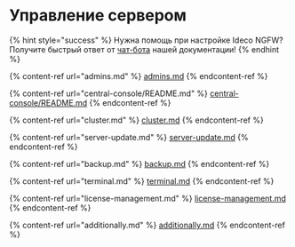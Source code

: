 # Управление сервером

{% hint style="success" %}
Нужна помощь при настройке Ideco NGFW? Получите быстрый ответ от [чат-бота](https://gpt-docs.ideco.ru/) нашей документации!
{% endhint %}

{% content-ref url="admins.md" %}
[admins.md](admins.md)
{% endcontent-ref %}

{% content-ref url="central-console/README.md" %}
[central-console/README.md](central-console/README.md)
{% endcontent-ref %}

{% content-ref url="cluster.md" %}
[cluster.md](cluster.md)
{% endcontent-ref %}

{% content-ref url="server-update.md" %}
[server-update.md](server-update.md)
{% endcontent-ref %}

{% content-ref url="backup.md" %}
[backup.md](backup.md)
{% endcontent-ref %}

{% content-ref url="terminal.md" %}
[terminal.md](terminal.md)
{% endcontent-ref %}

{% content-ref url="license-management.md" %}
[license-management.md](license-management.md)
{% endcontent-ref %}

{% content-ref url="additionally.md" %}
[additionally.md](additionally.md)
{% endcontent-ref %}